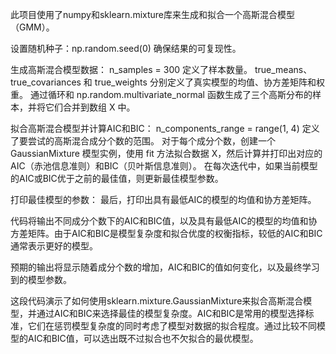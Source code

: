此项目使用了numpy和sklearn.mixture库来生成和拟合一个高斯混合模型（GMM）。

设置随机种子：np.random.seed(0) 确保结果的可复现性。

生成高斯混合模型数据：
n_samples = 300 定义了样本数量。
true_means、true_covariances 和 true_weights 分别定义了真实模型的均值、协方差矩阵和权重。
通过循环和 np.random.multivariate_normal 函数生成了三个高斯分布的样本，并将它们合并到数组 X 中。

拟合高斯混合模型并计算AIC和BIC：
n_components_range = range(1, 4) 定义了要尝试的高斯混合成分个数的范围。
对于每个成分个数，创建一个 GaussianMixture 模型实例，使用 fit 方法拟合数据 X，然后计算并打印出对应的AIC（赤池信息准则）和BIC（贝叶斯信息准则）。
在每次迭代中，如果当前模型的AIC或BIC优于之前的最佳值，则更新最佳模型参数。

打印最佳模型的参数：
最后，打印出具有最低AIC的模型的均值和协方差矩阵。

代码将输出不同成分个数下的AIC和BIC值，以及具有最低AIC的模型的均值和协方差矩阵。由于AIC和BIC是模型复杂度和拟合优度的权衡指标，较低的AIC和BIC通常表示更好的模型。


预期的输出将显示随着成分个数的增加，AIC和BIC的值如何变化，以及最终学习到的模型参数。

这段代码演示了如何使用sklearn.mixture.GaussianMixture来拟合高斯混合模型，并通过AIC和BIC来选择最佳的模型复杂度。AIC和BIC是常用的模型选择标准，它们在惩罚模型复杂度的同时考虑了模型对数据的拟合程度。通过比较不同模型的AIC和BIC值，可以选出既不过拟合也不欠拟合的最优模型。
